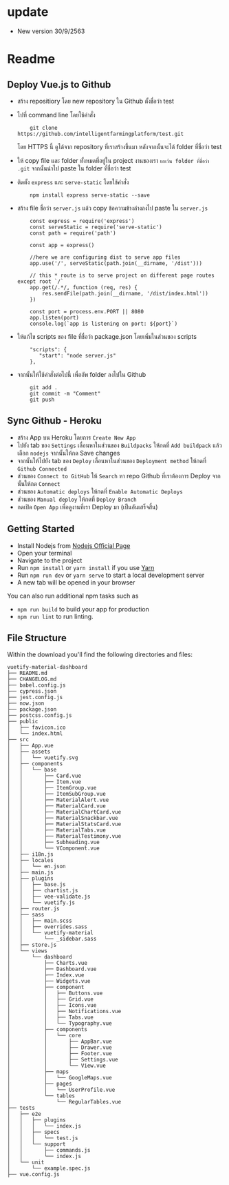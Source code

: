 # update 
- New version 30/9/2563
# Readme

## Deploy Vue.js to Github 
- สร้าง repositiory โดย new repository ใน Github ตั้งชื่อว่า test
- ไปที่ command line โดยใช้คำสั่ง

          git clone https://github.com/intelligentfarmingplatform/test.git

  โดย HTTPS นี้ ดูได้จาก repository ที่เราสร้างขึ้นมา หลังจากนั้นจะได้ folder ที่ชื่อว่า test
- ให้ copy file และ folder ทั้งหมดที่อยู่ใน project งานของเรา `ยกเว้น folder ที่ชื่อว่า .git` จากนั้นนำไป paste ใน folder ที่ชื่อว่า test 
- ติดตั้ง `express` และ `serve-static` โดยใช้คำสั่ง

          npm install express serve-static --save
          
- สร้าง file ชื่อว่า `server.js` แล้ว copy ข้อความข้างล่างลงไป paste ใน `server.js`

          const express = require('express')
          const serveStatic = require('serve-static')
          const path = require('path')

          const app = express()

          //here we are configuring dist to serve app files
          app.use('/', serveStatic(path.join(__dirname, '/dist')))

          // this * route is to serve project on different page routes except root `/`
          app.get(/.*/, function (req, res) {
              res.sendFile(path.join(__dirname, '/dist/index.html'))
          })

          const port = process.env.PORT || 8080
          app.listen(port)
          console.log(`app is listening on port: ${port}`)

- ให้แก้ไข scripts ของ file ที่ชื่อว่า package.json โดยเพิ่มในส่วนของ scripts

          "scripts": {
             "start": "node server.js"
          },
          
- จากนั้นให้ใช้คำสั่งต่อไปนี้ เพื่ออัพ folder ลงไปใน Github 

          git add .
          git commit -m "Comment"
          git push   

## Sync Github - Heroku 
- สร้าง App บน Heroku โดยการ `Create New App`
- ไปยัง tab ของ `Settings` เลื่อนหาในส่วนของ `Buildpacks` ให้กดที่ `Add buildpack` แล้วเลือก `nodejs` จากนั้นให้กด Save changes
- จากนั้นให้ไปยัง tab ของ `Deploy` เลื่อนหาในส่วนของ `Deployment method` ให้กดที่ `Github Connected`
- ส่วนของ `Connect to GitHub` ให้ `Search` หา repo Github ที่เราต้องการ Deploy จากนั้นให้กด `Connect`
- ส่วนของ `Automatic deploys` ให้กดที่ `Enable Automatic Deploys`
- ส่วนของ `Manual deploy` ให้กดที่ `Deploy Branch`
- กดเปิด `Open App` เพื่อดูงานที่เรา Deploy มา (เป็นอันเสร็จสิ้น)

## Getting Started
- Install Nodejs from [Nodejs Official Page](https://nodejs.org/en/)
- Open your terminal
- Navigate to the project
- Run `npm install` or `yarn install` if you use [Yarn](https://yarnpkg.com/en/)
- Run `npm run dev` or `yarn serve` to start a local development server
- A new tab will be opened in your browser

You can also run additional npm tasks such as
- `npm run build` to build your app for production
- `npm run lint` to run linting.

## File Structure

Within the download you'll find the following directories and files:

```
vuetify-material-dashboard
├── README.md
├── CHANGELOG.md
├── babel.config.js
├── cypress.json
├── jest.config.js
├── now.json
├── package.json
├── postcss.config.js
├── public
│   ├── favicon.ico
│   └── index.html
├── src
│   ├── App.vue
│   ├── assets
│   │   └── vuetify.svg
│   ├── components
│   │   └── base
│   │       ├── Card.vue
│   │       ├── Item.vue
│   │       ├── ItemGroup.vue
│   │       ├── ItemSubGroup.vue
│   │       ├── MaterialAlert.vue
│   │       ├── MaterialCard.vue
│   │       ├── MaterialChartCard.vue
│   │       ├── MaterialSnackbar.vue
│   │       ├── MaterialStatsCard.vue
│   │       ├── MaterialTabs.vue
│   │       ├── MaterialTestimony.vue
│   │       ├── Subheading.vue
│   │       └── VComponent.vue
│   ├── i18n.js
│   ├── locales
│   │   └── en.json
│   ├── main.js
│   ├── plugins
│   │   ├── base.js
│   │   ├── chartist.js
│   │   ├── vee-validate.js
│   │   └── vuetify.js
│   ├── router.js
│   ├── sass
│   │   ├── main.scss
│   │   ├── overrides.sass
│   │   └── vuetify-material
│   │       └── _sidebar.sass
│   ├── store.js
│   └── views
│       └── dashboard
│           ├── Charts.vue
│           ├── Dashboard.vue
│           ├── Index.vue
│           ├── Widgets.vue
│           ├── component
│           │   ├── Buttons.vue
│           │   ├── Grid.vue
│           │   ├── Icons.vue
│           │   ├── Notifications.vue
│           │   ├── Tabs.vue
│           │   └── Typography.vue
│           ├── components
│           │   └── core
│           │       ├── AppBar.vue
│           │       ├── Drawer.vue
│           │       ├── Footer.vue
│           │       ├── Settings.vue
│           │       └── View.vue
│           ├── maps
│           │   └── GoogleMaps.vue
│           ├── pages
│           │   └── UserProfile.vue
│           └── tables
│               └── RegularTables.vue
├── tests
│   ├── e2e
│   │   ├── plugins
│   │   │   └── index.js
│   │   ├── specs
│   │   │   └── test.js
│   │   └── support
│   │       ├── commands.js
│   │       └── index.js
│   └── unit
│       └── example.spec.js
├── vue.config.js
```
